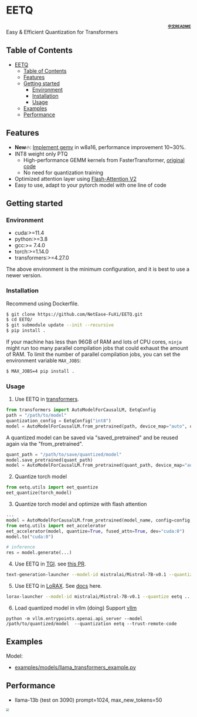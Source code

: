 # EETQ
<div align='right' ><font size="1"><b><a href="./README_zh.md">中文README</a></b> </font></div>
Easy & Efficient Quantization for Transformers

## Table of Contents
- [EETQ](#eetq)
  - [Table of Contents](#table-of-contents)
  - [Features](#features)
  - [Getting started](#getting-started)
    - [Environment](#environment)
    - [Installation](#installation)
    - [Usage](#usage)
  - [Examples](#examples)
  - [Performance](#performance)

## Features
- **New**🔥: [Implement gemv](https://github.com/huggingface/text-generation-inference/pull/1502) in w8a16, performance improvement 10~30%. 
- INT8 weight only PTQ
  * High-performance GEMM kernels from FasterTransformer, [original code](https://github.com/NVIDIA/FasterTransformer/tree/main/src/fastertransformer/kernels/cutlass_kernels/fpA_intB_gemm)
  * No need for quantization training
- Optimized attention layer using [Flash-Attention V2](https://github.com/Dao-AILab/flash-attention)
- Easy to use, adapt to your pytorch model with one line of code


## Getting started

### Environment

* cuda:>=11.4
* python:>=3.8 
* gcc:>= 7.4.0 
* torch:>=1.14.0 
* transformers:>=4.27.0

The above environment is the minimum configuration, and it is best to use a newer version.

### Installation
Recommend using Dockerfile.


```bash
$ git clone https://github.com/NetEase-FuXi/EETQ.git
$ cd EETQ/
$ git submodule update --init --recursive
$ pip install .
```
If your machine has less than 96GB of RAM and lots of CPU cores, `ninja` might
run too many parallel compilation jobs that could exhaust the amount of RAM. To
limit the number of parallel compilation jobs, you can set the environment
variable `MAX_JOBS`:
```bash
$ MAX_JOBS=4 pip install .
```

### Usage
1. Use EETQ in [transformers](https://github.com/huggingface/transformers).
```python
from transformers import AutoModelForCausalLM, EetqConfig
path = "/path/to/model"
quantization_config = EetqConfig("int8")
model = AutoModelForCausalLM.from_pretrained(path, device_map="auto", quantization_config=quantization_config)
```
A quantized model can be saved via "saved_pretrained" and be reused again via the "from_pretrained".
```python
quant_path = "/path/to/save/quantized/model"
model.save_pretrained(quant_path)
model = AutoModelForCausalLM.from_pretrained(quant_path, device_map="auto")
```

2. Quantize torch model
```python
from eetq.utils import eet_quantize
eet_quantize(torch_model)
```

3. Quantize torch model and optimize with flash attention
```python
...
model = AutoModelForCausalLM.from_pretrained(model_name, config=config, torch_dtype=torch.float16)
from eetq.utils import eet_accelerator
eet_accelerator(model, quantize=True, fused_attn=True, dev="cuda:0")
model.to("cuda:0")

# inference
res = model.generate(...)
```

4. Use EETQ in [TGI](https://github.com/huggingface/text-generation-inference). see [this PR](https://github.com/huggingface/text-generation-inference/pull/1068).
```bash
text-generation-launcher --model-id mistralai/Mistral-7B-v0.1 --quantize eetq ...
```

5. Use EETQ in [LoRAX](https://github.com/predibase/lorax). See [docs](https://predibase.github.io/lorax/guides/quantization/#eetq) here.
```bash
lorax-launcher --model-id mistralai/Mistral-7B-v0.1 --quantize eetq ...
```

6. Load quantized model in vllm (doing)
Support [vllm](https://github.com/vllm-project/vllm)
```
python -m vllm.entrypoints.openai.api_server --model /path/to/quantized/model  --quantization eetq --trust-remote-code
```

## Examples

Model:
- [examples/models/llama_transformers_example.py](examples/models/llama_transformers_example.py)

## Performance

- llama-13b (test on 3090)
prompt=1024, max_new_tokens=50
<img src="./docs/images/benchmark.jpg" style="zoom:50%;" />

